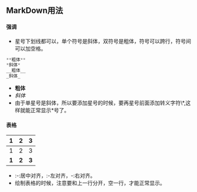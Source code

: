 ## MarkDown用法
#### 强调
- 星号下划线都可以，单个符号是斜体，双符号是粗体，符号可以跨行，符号间可以加空格。
```javascript
**粗体**
*斜体*
__粗体__
_斜体_
```
- **粗体**
- *斜体*
- 由于单星号是斜体，所以要添加星号的时候，要再星号前面添加转义字符\\\*,这样就能正常显示\*号了。
#### 表格  
|1|2|3|
|:-:|:-:|:-:|
|1|2|3|
|**1**|**2**|**3**|
- :-:居中对齐，:-左对齐，-:右对齐。
- 绘制表格的时候，注意要和上一行分开，空一行，才能正常显示。